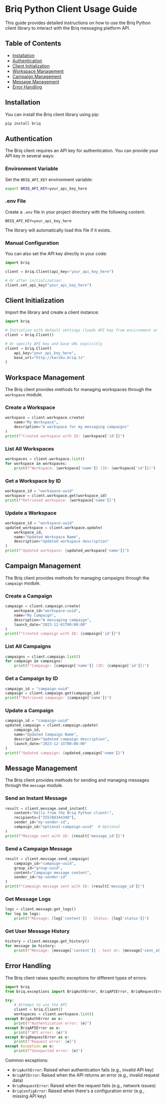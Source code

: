# Briq Python Client Usage Guide

This guide provides detailed instructions on how to use the Briq Python client library to interact with the Briq messaging platform API.

## Table of Contents

- [Installation](#installation)
- [Authentication](#authentication)
- [Client Initialization](#client-initialization)
- [Workspace Management](#workspace-management)
- [Campaign Management](#campaign-management)
- [Message Management](#message-management)
- [Error Handling](#error-handling)

## Installation

You can install the Briq client library using pip:

```bash
pip install briq
```

## Authentication

The Briq client requires an API key for authentication. You can provide your API key in several ways:

### Environment Variable

Set the `BRIQ_API_KEY` environment variable:

```bash
export BRIQ_API_KEY=your_api_key_here
```

### .env File

Create a `.env` file in your project directory with the following content:

```
BRIQ_API_KEY=your_api_key_here
```

The library will automatically load this file if it exists.

### Manual Configuration

You can also set the API key directly in your code:

```python
import briq

client = briq.Client(api_key="your_api_key_here")

# Or after initialization:
client.set_api_key("your_api_key_here")
```

## Client Initialization

Import the library and create a client instance:

```python
import briq

# Initialize with default settings (loads API key from environment or .env)
client = briq.Client()

# Or specify API key and base URL explicitly
client = briq.Client(
    api_key="your_api_key_here",
    base_url="http://karibu.briq.tz"
)
```

## Workspace Management

The Briq client provides methods for managing workspaces through the `workspace` module.

### Create a Workspace

```python
workspace = client.workspace.create(
    name="My Workspace",
    description="A workspace for my messaging campaigns"
)
print(f"Created workspace with ID: {workspace['id']}")
```

### List All Workspaces

```python
workspaces = client.workspace.list()
for workspace in workspaces:
    print(f"Workspace: {workspace['name']} (ID: {workspace['id']})")
```

### Get a Workspace by ID

```python
workspace_id = "workspace-uuid"
workspace = client.workspace.get(workspace_id)
print(f"Retrieved workspace: {workspace['name']}")
```

### Update a Workspace

```python
workspace_id = "workspace-uuid"
updated_workspace = client.workspace.update(
    workspace_id,
    name="Updated Workspace Name",
    description="Updated workspace description"
)
print(f"Updated workspace: {updated_workspace['name']}")
```

## Campaign Management

The Briq client provides methods for managing campaigns through the `campaign` module.

### Create a Campaign

```python
campaign = client.campaign.create(
    workspace_id="workspace-uuid",
    name="My Campaign",
    description="A messaging campaign",
    launch_date="2023-12-01T00:00:00"
)
print(f"Created campaign with ID: {campaign['id']}")
```

### List All Campaigns

```python
campaigns = client.campaign.list()
for campaign in campaigns:
    print(f"Campaign: {campaign['name']} (ID: {campaign['id']})")
```

### Get a Campaign by ID

```python
campaign_id = "campaign-uuid"
campaign = client.campaign.get(campaign_id)
print(f"Retrieved campaign: {campaign['name']}")
```

### Update a Campaign

```python
campaign_id = "campaign-uuid"
updated_campaign = client.campaign.update(
    campaign_id,
    name="Updated Campaign Name",
    description="Updated campaign description",
    launch_date="2023-12-15T00:00:00"
)
print(f"Updated campaign: {updated_campaign['name']}")
```

## Message Management

The Briq client provides methods for sending and managing messages through the `message` module.

### Send an Instant Message

```python
result = client.message.send_instant(
    content="Hello from the Briq Python client!",
    recipients=["255788344348"],
    sender_id="my-sender-id",
    campaign_id="optional-campaign-uuid"  # Optional
)
print(f"Message sent with ID: {result['message_id']}")
```

### Send a Campaign Message

```python
result = client.message.send_campaign(
    campaign_id="campaign-uuid",
    group_id="group-uuid",
    content="Campaign message content",
    sender_id="my-sender-id"
)
print(f"Campaign message sent with ID: {result['message_id']}")
```

### Get Message Logs

```python
logs = client.message.get_logs()
for log in logs:
    print(f"Message: {log['content']} - Status: {log['status']}")
```

### Get User Message History

```python
history = client.message.get_history()
for message in history:
    print(f"Message: {message['content']} - Sent at: {message['sent_at']}")
```

## Error Handling

The Briq client raises specific exceptions for different types of errors:

```python
import briq
from briq.exceptions import BriqAuthError, BriqAPIError, BriqRequestError

try:
    # Attempt to use the API
    client = briq.Client()
    workspaces = client.workspace.list()
except BriqAuthError as e:
    print(f"Authentication error: {e}")
except BriqAPIError as e:
    print(f"API error: {e}")
except BriqRequestError as e:
    print(f"Request error: {e}")
except Exception as e:
    print(f"Unexpected error: {e}")
```

Common exceptions:

- `BriqAuthError`: Raised when authentication fails (e.g., invalid API key)
- `BriqAPIError`: Raised when the API returns an error (e.g., invalid request data)
- `BriqRequestError`: Raised when the request fails (e.g., network issues)
- `BriqConfigError`: Raised when there's a configuration error (e.g., missing API key)
